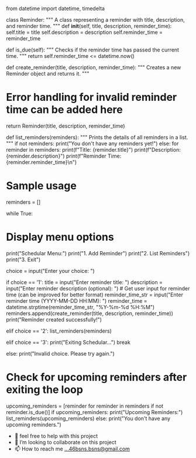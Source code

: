 from datetime import datetime, timedelta

class Reminder:
  """
  A class representing a reminder with title, description, and reminder time.
  """
  def __init__(self, title, description, reminder_time):
    self.title = title
    self.description = description
    self.reminder_time = reminder_time

  def is_due(self):
    """
    Checks if the reminder time has passed the current time.
    """
    return self.reminder_time <= datetime.now()

def create_reminder(title, description, reminder_time):
  """
  Creates a new Reminder object and returns it.
  """
  # Error handling for invalid reminder time can be added here
  return Reminder(title, description, reminder_time)

def list_reminders(reminders):
  """
  Prints the details of all reminders in a list.
  """
  if not reminders:
    print("You don't have any reminders yet!")
  else:
    for reminder in reminders:
      print(f"Title: {reminder.title}")
      print(f"Description: {reminder.description}")
      print(f"Reminder Time: {reminder.reminder_time}\n")

# Sample usage
reminders = []

while True:
  # Display menu options
  print("Schedular Menu:")
  print("1. Add Reminder")
  print("2. List Reminders")
  print("3. Exit")
  
  choice = input("Enter your choice: ")

  if choice == '1':
    title = input("Enter reminder title: ")
    description = input("Enter reminder description (optional): ")
    # Get user input for reminder time (can be improved for better format)
    reminder_time_str = input("Enter reminder time (YYYY-MM-DD HH:MM): ")
    reminder_time = datetime.strptime(reminder_time_str, "%Y-%m-%d %H:%M")
    reminders.append(create_reminder(title, description, reminder_time))
    print("Reminder created successfully!")

  elif choice == '2':
    list_reminders(reminders)

  elif choice == '3':
    print("Exiting Schedular...")
    break

  else:
    print("Invalid choice. Please try again.")

# Check for upcoming reminders after exiting the loop
upcoming_reminders = [reminder for reminder in reminders if not reminder.is_due()]
if upcoming_reminders:
  print("Upcoming Reminders:")
  list_reminders(upcoming_reminders)
else:
  print("You don't have any upcoming reminders.")


- 🌱 feel free to help with this project 
- 💞️ I’m looking to collaborate on this project
- 📫 How to reach me ...46bsns.bsns@gmail.com
  
<!---
HOLYCRACKER/HOLYCRacker
--->
